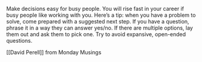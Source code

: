 Make decisions easy for busy people. You will rise fast in your career if busy people like working with you. Here’s a tip: when you have a problem to solve, come prepared with a suggested next step. If you have a question, phrase it in a way they can answer yes/no. If there are multiple options, lay them out and ask them to pick one. Try to avoid expansive, open-ended questions.

[[David Perell]] from Monday Musings
